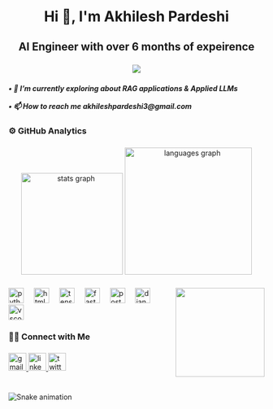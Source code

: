 <h1 align="center">Hi 👋, I'm Akhilesh Pardeshi</h1>

###

<h2 align="center">AI Engineer with over 6 months of expeirence</h2>

###

<div align="center">
  <img src="https://visitor-badge.laobi.icu/badge?page_id=PardeshiAkhilesh.PardeshiAkhilesh&left_color=blueviolet&right_color=coral&left_text=profile%20view"  />
</div>

###

<h5 align="left">• 🌱 I’m currently exploring about RAG applications & Applied LLMs<br><br>• 📫 How to reach me akhileshpardeshi3@gmail.com</h5>

###

<h3 align="left">⚙️  GitHub Analytics</h3>

###

<div align="center">
  <img src="https://github-readme-stats.vercel.app/api?username=PardeshiAkhilesh&hide_title=false&hide_rank=false&show_icons=true&include_all_commits=true&count_private=true&disable_animations=true&theme=algolia&locale=en&hide_border=false" height="200" alt="stats graph"  />
  <img src="https://github-readme-stats.vercel.app/api/top-langs?username=PardeshiAkhilesh&locale=en&hide_title=false&layout=compact&card_width=320&langs_count=5&theme=algolia&hide_border=false&custom_title=My%20Programming%20Language" height="250" alt="languages graph"  />
</div>

###

<img align="right" height="175" src="https://user-images.githubusercontent.com/74038190/235224431-e8c8c12e-6826-47f1-89fb-2ddad83b3abf.gif"  />

###

<div align="left">
  <img src="https://cdn.jsdelivr.net/gh/devicons/devicon/icons/python/python-original.svg" height="30" alt="python logo"  />
  <img width="12" />
  <img src="https://cdn.jsdelivr.net/gh/devicons/devicon/icons/html5/html5-original.svg" height="30" alt="html5 logo"  />
  <img width="12" />
  <img src="https://cdn.jsdelivr.net/gh/devicons/devicon/icons/tensorflow/tensorflow-original.svg" height="30" alt="tensorflow logo"  />
  <img width="12" />
  <img src="https://cdn.jsdelivr.net/gh/devicons/devicon/icons/fastapi/fastapi-original.svg" height="30" alt="fastapi logo"  />
  <img width="12" />
  <img src="https://cdn.jsdelivr.net/gh/devicons/devicon/icons/postgresql/postgresql-original.svg" height="30" alt="postgresql logo"  />
  <img width="12" />
  <img src="https://cdn.jsdelivr.net/gh/devicons/devicon/icons/django/django-plain.svg" height="30" alt="django logo"  />
  <img width="12" />
  <img src="https://cdn.jsdelivr.net/gh/devicons/devicon/icons/vscode/vscode-original.svg" height="30" alt="vscode logo"  />
</div>

###

<h3 align="left">🤝🏻  Connect with Me</h3>

###

<div align="left">
  <a href="akhileshpardeshi@gmail.com" target="_blank">
    <img src="https://img.shields.io/static/v1?message=Gmail&logo=gmail&label=&color=D14836&logoColor=white&labelColor=&style=for-the-badge" height="35" alt="gmail logo"  />
  </a>
  <a href="www.linkedin.com/in/akhilesh-pardeshi-558060378" target="_blank">
    <img src="https://img.shields.io/static/v1?message=LinkedIn&logo=linkedin&label=&color=0077B5&logoColor=white&labelColor=&style=for-the-badge" height="35" alt="linkedin logo"  />
  </a>
  <a href="https://x.com/AkhileshPardes2?t=e9YVZwkHMQnzR2C9m73_5Q&s=09" target="_blank">
    <img src="https://img.shields.io/static/v1?message=Twitter&logo=twitter&label=&color=1DA1F2&logoColor=white&labelColor=&style=for-the-badge" height="35" alt="twitter logo"  />
  </a>
</div>

###

<br clear="both">

<img src="https://raw.githubusercontent.com/PardeshiAkhilesh/PardeshiAkhilesh/snake.yml" alt="Snake animation" />

###
